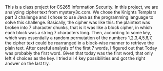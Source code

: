 This is a class project for CS265 Information Security.
In this project, we are analyzing cipher text from mystery3c.com.
We chose the Knights Templars part 3 challenge and I chose to use Java as the programming language to
solve this challenge. Basically, the cipher was like this: the plaintext was broken into 7 character chunks, that is
it was like a block cipher, in which each block was a string 7 characters long. Then, according to some key,
which was essentially a random permutation of the numbers 1,2,3,4,5,6,7, the cipher text could be rearranged
in a block-wise manner to retrieve the plain text.
After careful analysis of the first 7 words, I figured out that Today was probably the first word. Given that today
was the first word, that only left 4 choices as the key. I tried all 4 key possibilities and got the right answer on the
last try.
